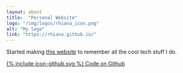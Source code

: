 ```yaml
---
layout: about
title:  "Personal Website"
logo: "/img/logos/rhiana_icon.png"
alt: "My logo"
link: "https://rhiana.github.io/"
---
```

Started making [this website](/portfolio/#my-website2016) to remember all the cool tech stuff I do.

[<span class="icon icon--github">{% include icon-github.svg %}</span> Code on Github](https://github.com/Rhiana/rhiana.github.io)
